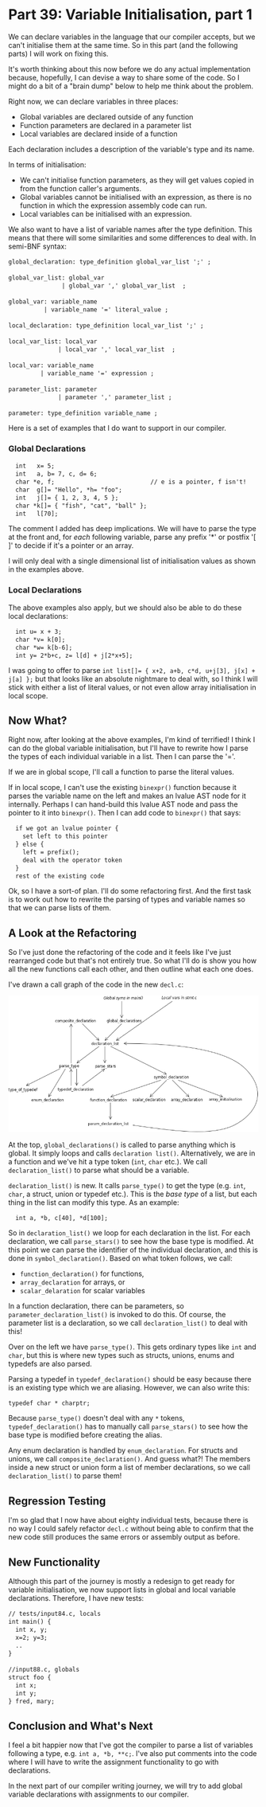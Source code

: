 # Part 39: Variable Initialisation, part 1

We can declare variables in the language that our compiler accepts, but
we can't initialise them at the same time. So in this part (and the following parts)
I will work on fixing this.

It's worth thinking about this now before we do any actual implementation
because, hopefully, I can devise a way to share some of the code. So
I might do a bit of a "brain dump" below to help me think about the problem.

Right now, we can declare variables in three places:

  + Global variables are declared outside of any function
  + Function parameters are declared in a parameter list
  + Local variables are declared inside of a function

Each declaration includes a description of the variable's type and its name.

In terms of initialisation:

  + We can't initialise function parameters, as they will get
    values copied in from the function caller's arguments.
  + Global variables cannot be initialised with an expression,
    as there is no function in which the expression assembly code
    can run.
  + Local variables can be initialised with an expression.

We also want to have a list of variable names after the type definition.
This means that there will some similarities and some differences to
deal with. In semi-BNF syntax:

```
global_declaration: type_definition global_var_list ';' ;

global_var_list: global_var
               | global_var ',' global_var_list  ;

global_var: variable_name
          | variable_name '=' literal_value ;

local_declaration: type_definition local_var_list ';' ;

local_var_list: local_var
              | local_var ',' local_var_list  ;

local_var: variable_name
         | variable_name '=' expression ;

parameter_list: parameter
              | parameter ',' parameter_list ;

parameter: type_definition variable_name ;
```
Here is a set of examples that I do want to
support in our compiler.

### Global Declarations

```
  int   x= 5;
  int   a, b= 7, c, d= 6;
  char *e, f;                           // e is a pointer, f isn't!
  char  g[]= "Hello", *h= "foo";
  int   j[]= { 1, 2, 3, 4, 5 };
  char *k[]= { "fish", "cat", "ball" };
  int   l[70];
```

The comment I added has deep implications. We will have to parse the
type at the front and, for *each* following variable, parse any prefix
'*' or postfix '[ ]' to decide if it's a pointer or an array.

I will only deal with a single dimensional list of initialisation values
as shown in the examples above.

### Local Declarations

The above examples also apply, but we should also be able to do these local declarations:

```
  int u= x + 3;
  char *v= k[0];
  char *w= k[b-6];
  int y= 2*b+c, z= l[d] + j[2*x+5];
```

I was going to offer to parse
`int list[]= { x+2, a+b, c*d, u+j[3], j[x] + j[a] };`
but that looks like an absolute nightmare to deal with, so I think I will
stick with either a list of literal values, or not even allow array
initialisation in local scope.

## Now What?

Right now, after looking at the above examples, I'm kind of terrified!
I think I can do the global variable initialisation, but I'll have to
rewrite how I parse the types of each individual variable in a list.
Then I can parse the '='.

If we are in global scope, I'll call a function to parse the literal values.

If in local scope, I can't use the existing `binexpr()` function because
it parses the variable name on the left and makes an lvalue AST node for it
internally. Perhaps I can hand-build this lvalue AST node and pass the
pointer to it into `binexpr()`. Then I can add code to `binexpr()` that says:

```
  if we got an lvalue pointer {
    set left to this pointer
  } else {
    left = prefix();
    deal with the operator token
  }
  rest of the existing code
```

Ok, so I have a sort-of plan. I'll do some refactoring first.
And the first task is to work out how to rewrite the parsing of
types and variable names so that we can parse lists of them.

## A Look at the Refactoring

So I've just done the refactoring of the code and it feels like I've just
rearranged code but that's not entirely true. So what I'll do is show you
how all the new functions call each other, and then outline what each one does.

I've drawn a call graph of the code in the new `decl.c`:

![](Figs/decl_call_graph.png)

At the top, `global_declarations()` is called to parse anything which is
global. It simply loops and calls `declaration list()`. Alternatively,
we are in a function and we've hit a type token (`int`, `char` etc.). We
call `declaration_list()` to parse what should be a variable.

`declaration_list()` is new. It calls `parse_type()` to get the type
(e.g. `int`, `char`, a struct, union or typedef etc.). This is the
*base type* of a list, but each thing in the list can modify this type.
As an example:

```
  int a, *b, c[40], *d[100];
```

So in `declaration_list()` we loop for each declaration in the list.
For each declaration, we call `parse_stars()` to see how the
base type is modified. At this point we can parse the identifier of
the individual declaration, and this is done in `symbol_declaration()`.
Based on what token follows, we call:

  + `function_declaration()` for functions,
  + `array_declaration` for arrays, or
  + `scalar_delaration` for scalar variables

In a function declaration, there can be parameters, so
`parameter_declaration_list()` is invoked to do this. Of course, the parameter
list is a declaration, so we call `declaration_list()` to deal with this!

Over on the left we have `parse_type()`. This gets ordinary types like
`int` and `char`, but this is where new types such as structs, unions,
enums and typedefs are also parsed.

Parsing a typedef in `typedef_declaration()` should be easy because there
is an existing type which we are aliasing. However, we can also write this:

```
typedef char * charptr;
```

Because `parse_type()` doesn't deal with any `*` tokens,
`typedef_declaration()` has to manually call `parse_stars()` to see how the
base type is modified before creating the alias.

Any enum declaration is handled by `enum_declaration`. For structs and
unions, we call `composite_declaration()`. And guess what?! The members
inside a new struct or union form a list of member declarations, so we
call `declaration_list()` to parse them!

## Regression Testing

I'm so glad that I now have about eighty individual tests, because there
is no way I could safely refactor `decl.c` without being able to confirm
that the new code still produces the same errors or assembly output as
before.

## New Functionality

Although this part of the journey is mostly a redesign to get ready for
variable initialisation, we now support lists in global and local variable
declarations. Therefore, I have new tests:

```
// tests/input84.c, locals
int main() {
  int x, y;
  x=2; y=3;
  ..
}

//input88.c, globals
struct foo {
  int x;
  int y;
} fred, mary;
```

## Conclusion and What's Next

I feel a bit happier now that I've got the compiler to parse a list
of variables following a type, e.g. `int a, *b, **c;`. I've also
put comments into the code where I will have to write the assignment
functionality to go with declarations.

In the next part of our compiler writing journey, we will try to add
global variable declarations with assignments to our compiler.
